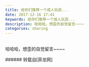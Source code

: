 ```yaml
---
title: 给你们推荐一个成人玩具...
date: 2017-12-16 17:41
keywords: 给你们推荐一个成人玩具...
description: 哈哈哈，想歪的自觉留言~~~~
categories: sharing
---
```

<td class="t_f" id="postmessage_1039171">

<img alt="" border="0" class="zoom" data-cf-modified-7679070be47a49d4a0b9bd93-="" file="https://wx2.sinaimg.cn/mw690/7a60ffc4ly1fmikrjarx3j21016c5b29.jpg" id="aimg_LThtH" lazyloadthumb="1" onclick="" onmouseover="" src="https://wx2.sinaimg.cn/mw690/7a60ffc4ly1fmikrjarx3j21016c5b29.jpg"/><br/>
<img alt="" border="0" class="zoom" data-cf-modified-7679070be47a49d4a0b9bd93-="" file="https://wx1.sinaimg.cn/mw690/7a60ffc4ly1fmiks1v17jj21kw40gtx0.jpg" id="aimg_nW7Cl" lazyloadthumb="1" onclick="" onmouseover="" src="https://wx1.sinaimg.cn/mw690/7a60ffc4ly1fmiks1v17jj21kw40gtx0.jpg"/><br/>
<img alt="" border="0" class="zoom" data-cf-modified-7679070be47a49d4a0b9bd93-="" file="https://wx3.sinaimg.cn/mw690/7a60ffc4ly1fmikrlnwpsj21mg3wn1kx.jpg" id="aimg_KuyyJ" lazyloadthumb="1" onclick="" onmouseover="" src="https://wx3.sinaimg.cn/mw690/7a60ffc4ly1fmikrlnwpsj21mg3wn1kx.jpg"/><br/>
<img alt="" border="0" class="zoom" data-cf-modified-7679070be47a49d4a0b9bd93-="" file="https://wx3.sinaimg.cn/mw690/7a60ffc4ly1fmikrgt4igj21j145d4qp.jpg" id="aimg_gMz8p" lazyloadthumb="1" onclick="" onmouseover="" src="https://wx3.sinaimg.cn/mw690/7a60ffc4ly1fmikrgt4igj21j145d4qp.jpg"/><br/>
<img alt="" border="0" class="zoom" data-cf-modified-7679070be47a49d4a0b9bd93-="" file="https://wx1.sinaimg.cn/mw690/7a60ffc4ly1fmikrqmzapj21cs4ohqs7.jpg" id="aimg_fkz7p" lazyloadthumb="1" onclick="" onmouseover="" src="https://wx1.sinaimg.cn/mw690/7a60ffc4ly1fmikrqmzapj21cs4ohqs7.jpg"/><br/>
<img alt="" border="0" class="zoom" data-cf-modified-7679070be47a49d4a0b9bd93-="" file="https://wx3.sinaimg.cn/mw690/7a60ffc4ly1fmikrt6zh8j218q53thdt.jpg" id="aimg_QHQ8h" lazyloadthumb="1" onclick="" onmouseover="" src="https://wx3.sinaimg.cn/mw690/7a60ffc4ly1fmikrt6zh8j218q53thdt.jpg"/><br/>
<img alt="" border="0" class="zoom" data-cf-modified-7679070be47a49d4a0b9bd93-="" file="https://wx4.sinaimg.cn/mw690/7a60ffc4ly1fmikrwuw00j219j50gkjl.jpg" id="aimg_B4LR8" lazyloadthumb="1" onclick="" onmouseover="" src="https://wx4.sinaimg.cn/mw690/7a60ffc4ly1fmikrwuw00j219j50gkjl.jpg"/><br/>
<img alt="" border="0" class="zoom" data-cf-modified-7679070be47a49d4a0b9bd93-="" file="https://wx1.sinaimg.cn/mw690/7a60ffc4ly1fmikryk71ej21fe4fw1kk.jpg" id="aimg_LiKGG" lazyloadthumb="1" onclick="" onmouseover="" src="https://wx1.sinaimg.cn/mw690/7a60ffc4ly1fmikryk71ej21fe4fw1kk.jpg"/><br/>
<img alt="" border="0" class="zoom" data-cf-modified-7679070be47a49d4a0b9bd93-="" file="https://wx3.sinaimg.cn/mw690/7a60ffc4ly1fmiks05wfyj20ku0kujud.jpg" id="aimg_dD1dE" lazyloadthumb="1" onclick="" onmouseover="" src="https://wx3.sinaimg.cn/mw690/7a60ffc4ly1fmiks05wfyj20ku0kujud.jpg"/><br/>
<br/>
哈哈哈，想歪的自觉留言~~~~<br/>
</td>
###### 转载自[菲龙网]